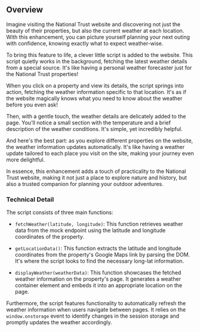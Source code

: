 ## Overview

Imagine visiting the National Trust website and discovering not just the beauty of their properties, but also the current weather at each location. With this enhancement, you can picture yourself planning your next outing with confidence, knowing exactly what to expect weather-wise.

To bring this feature to life, a clever little script is added to the website. This script quietly works in the background, fetching the latest weather details from a special source. It's like having a personal weather forecaster just for the National Trust properties!

When you click on a property and view its details, the script springs into action, fetching the weather information specific to that location. It's as if the website magically knows what you need to know about the weather before you even ask!

Then, with a gentle touch, the weather details are delicately added to the page. You'll notice a small section with the temperature and a brief description of the weather conditions. It's simple, yet incredibly helpful.

And here's the best part: as you explore different properties on the website, the weather information updates automatically. It's like having a weather update tailored to each place you visit on the site, making your journey even more delightful.

In essence, this enhancement adds a touch of practicality to the National Trust website, making it not just a place to explore nature and history, but also a trusted companion for planning your outdoor adventures.


### Technical Detail

The script consists of three main functions:

- `fetchWeather(latitude, longitude)`: This function retrieves weather data from the mock endpoint using the latitude and longitude coordinates of the property.

- `getLocationData()`: This function extracts the latitude and longitude coordinates from the property's Google Maps link by parsing the DOM. It's where the script looks to find the necessary long-lat information.

- `displayWeather(weatherData)`: This function showcases the fetched weather information on the property's page. It generates a weather container element and embeds it into an appropriate location on the page.

Furthermore, the script features functionality to automatically refresh the weather information when users navigate between pages. It relies on the `window.onstorage` event to identify changes in the session storage and promptly updates the weather accordingly.